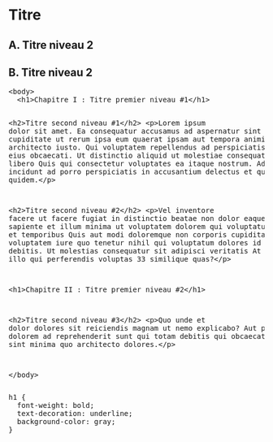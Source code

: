 # Titre

## A. Titre niveau 2


## B. Titre niveau 2

<div class="codepen" data-height="300" data-default-tab="html,result" data-slug-hash="ZErZzxN" data-user="bricemetthey"  data-prefill='{"title":"Premier test","tags":[],"scripts":[],"stylesheets":[]}'>
  <pre data-lang="html">&lt;body>
  &lt;h1>Chapitre I : Titre premier niveau #1&lt;/h1>

  &lt;h2>Titre second niveau #1&lt;/h2>
  &lt;p>Lorem ipsum dolor sit amet. Ea consequatur accusamus ad aspernatur sint a quaerat cupiditate ut rerum ipsa eum quaerat ipsam aut tempora animi ea architecto iusto. Qui voluptatem repellendus ad perspiciatis eveniet sed eius obcaecati. Ut distinctio aliquid ut molestiae consequatur aut libero Quis qui consectetur voluptates ea itaque nostrum. Ad sint incidunt ad porro perspiciatis in accusantium delectus et quaerat quidem.&lt;/p>

  &lt;h2>Titre second niveau #2&lt;/h2>
  &lt;p>Vel inventore facere ut facere fugiat in distinctio beatae non dolor eaque. Est saepe sapiente et illum minima ut voluptatem dolorem qui voluptatum laboriosam et temporibus Quis aut modi doloremque non corporis cupiditate. Ea voluptatem iure quo tenetur nihil qui voluptatum dolores id impedit debitis. Ut molestias consequatur sit adipisci veritatis At quibusdam illo qui perferendis voluptas 33 similique quas?&lt;/p>
  
  
  
  &lt;h1>Chapitre II : Titre premier niveau #2&lt;/h1>
  
   &lt;h2>Titre second niveau #3&lt;/h2>
  &lt;p>Quo unde et dolor dolores sit reiciendis magnam ut nemo explicabo? Aut placeat dolorem ad reprehenderit sunt qui totam debitis qui obcaecati autem ut sint minima quo architecto dolores.&lt;/p>
  
&lt;/body></pre>
  <pre data-lang="css">h1 {
  font-weight: bold;
  text-decoration: underline;
  background-color: gray;
}</pre></div>
<script async src="https://cpwebassets.codepen.io/assets/embed/ei.js"></script>